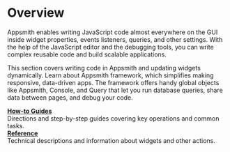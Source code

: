 # Overview

Appsmith enables writing JavaScript code almost everywhere on the GUI inside widget properties, events listeners, queries, and other settings. With the help of the JavaScript editor and the debugging tools, you can write complex reusable code and build scalable applications.

This section covers writing code in Appsmith and updating widgets dynamically. Learn about Appsmith framework, which simplifies making responsive, data-driven apps. The framework offers handy global objects like Appsmith, Console, and Query that let you run database queries, share data between pages, and debug your code. 

<div class="containerGridSampleApp">
   <div class="containerColumnSampleApp columnGrid column-one">
    <div class="containerCol">
      </div> 
      <b><a href="/write-code/how-to-guides">How-to Guides</a></b>
      <div class="containerDescription">
      Directions and step-by-step guides covering key operations and common tasks.
      </div>
   </div>

   <div class="containerColumnSampleApp columnGrid column-two">
   <div class="containerCol">
      </div>
      <b><a href="/write-code/reference"> Reference</a></b>
      <div class="containerDescription"> Technical descriptions and information about widgets and other actions.
      </div>
   </div>
</div>
